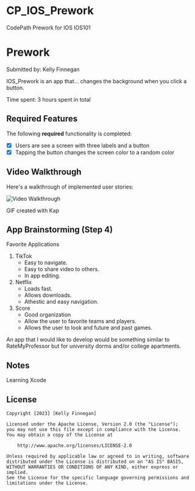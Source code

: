 # CP_IOS_Prework
CodePath Prework for IOS IOS101

# Prework

Submitted by: Kelly Finnegan

IOS_Prework is an app that... changes the background when you click a button.

Time spent: 3 hours spent in total

## Required Features

The following **required** functionality is completed:

- [X] Users are see a screen with three labels and a button
- [X] Tapping the button changes the screen color to a random color
 
## Video Walkthrough

Here's a walkthrough of implemented user stories:

<img src='http://i.imgur.com/link/to/your/gif/prework.gif' title='Video Walkthrough' width='' alt='Video Walkthrough' />

GIF created with Kap
<!-- Recommended tools:
[Kap](https://getkap.co/) for macOS
[ScreenToGif](https://www.screentogif.com/) for Windows
[peek](https://github.com/phw/peek) for Linux. -->

## App Brainstorming (Step 4)

Favorite Applications
1. TikTok
    - Easy to navigate.
    - Easy to share video to others.
    - In app editing.
2. Netflix
    - Loads fast.
    - Allows downloads.
    - Athestic and easy navigation.
3. Score
    - Good organization
    - Allow the user to favorite teams and players.
    - Allows the user to look and future and past games.
    
An app that I would like to develop would be something similar to RateMyProfessor but for university dorms and/or college apartments.

## Notes

Learning Xcode

## License

    Copyright [2023] [Kelly Finnegan]

    Licensed under the Apache License, Version 2.0 (the "License");
    you may not use this file except in compliance with the License.
    You may obtain a copy of the License at

        http://www.apache.org/licenses/LICENSE-2.0

    Unless required by applicable law or agreed to in writing, software
    distributed under the License is distributed on an "AS IS" BASIS,
    WITHOUT WARRANTIES OR CONDITIONS OF ANY KIND, either express or implied.
    See the License for the specific language governing permissions and
    limitations under the License.

